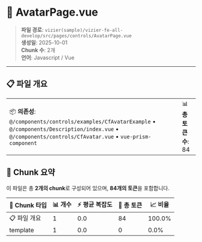 # 📄 AvatarPage.vue

> **파일 경로**: `vizier(sample)/vizier-fe-all-develop/src/pages/controls/AvatarPage.vue`  
> **생성일**: 2025-10-01  
> **Chunk 수**: 2개  
> **언어**: Javascript / Vue
---


## 📋 파일 개요

| | |
|--|--|
| 📦 **의존성**: `@/components/controls/examples/CfAvatarExample` • `@/components/Description/index.vue` • `@/components/controls/CfAvatar.vue` • `vue-prism-component` | 📊 **총 토큰 수**: 84 |






## 🧩 Chunk 요약

이 파일은 총 **2개의 chunk**로 구성되어 있으며, **84개의 토큰**을 포함합니다.

| 🧩 Chunk 타입 | 📊 개수 | ⚡ 평균 복잡도 | 📝 총 토큰 | 📈 비율 |
|---------------|--------|-------------|----------|--------|
| 📋 파일 개요 | 1 | 0.0 | 84 | 100.0% |
| template | 1 | 0.0 | 0 | 0.0% |

